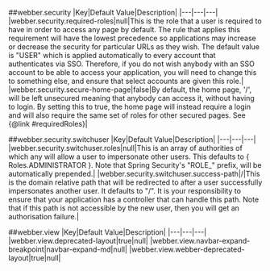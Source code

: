##webber.security
|Key|Default Value|Description|
|---|---|---|
|webber.security.required-roles|null|This is the role that a user is required to have in order to access any page by default. The rule that applies this requirement will have the lowest precedence so applications may increase or decrease the security for particular URLs as they wish. The default value is "USER" which is applied automatically to every account that authenticates via SSO. Therefore, if you do not wish anybody with an SSO account to be able to access your application, you will need to change this to something else, and ensure that select accounts are given this role.|
|webber.security.secure-home-page|false|By default, the home page, '/', will be left unsecured meaning that anybody can access it, without having to login. By setting this to true, the home page will instead require a login and will also require the same set of roles for other secured pages. See {@link #requiredRoles}|

##webber.security.switchuser
|Key|Default Value|Description|
|---|---|---|
|webber.security.switchuser.roles|null|This is an array of authorities of which any will allow a user to impersonate other users. This defaults to { Roles.ADMINISTRATOR }. Note that Spring Security's "ROLE_" prefix, will be automatically prepended.|
|webber.security.switchuser.success-path|/|This is the domain relative path that will be redirected to after a user successfully impersonates another user. It defaults to "/". It is your responsibility to ensure that your application has a controller that can handle this path. Note that if this path is not accessible by the new user, then you will get an authorisation failure.|

##webber.view
|Key|Default Value|Description|
|---|---|---|
|webber.view.deprecated-layout|true|null|
|webber.view.navbar-expand-breakpoint|navbar-expand-md|null|
|webber.view.webber-deprecated-layout|true|null|